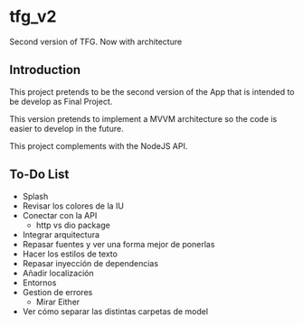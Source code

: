 # tfg_v2

Second version of TFG. Now with architecture

## Introduction

This project pretends to be the second version of the App that is intended to be develop as Final
Project.

This version pretends to implement a MVVM architecture so the code is easier to develop in the
future.

This project complements with the NodeJS API.

## To-Do List

* Splash
* Revisar los colores de la IU
* Conectar con la API
    * http vs dio package
* Integrar arquitectura
* Repasar fuentes y ver una forma mejor de ponerlas
* Hacer los estilos de texto
* Repasar inyección de dependencias
* Añadir localización
* Entornos
* Gestion de errores
  * Mirar Either
* Ver cómo separar las distintas carpetas de model
